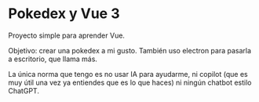 # Pokedex y Vue 3

Proyecto simple para aprender Vue.

Objetivo: crear una pokedex a mi gusto. También uso electron para pasarla a escritorio, que llama más.

La única norma que tengo es no usar IA para ayudarme, ni copilot (que es muy útil una vez ya entiendes que es lo que haces) ni ningún chatbot estilo ChatGPT.